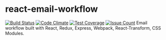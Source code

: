 # react-email-workflow
[![Build Status](https://travis-ci.org/jaredpalmer/react-email-workflow.svg?branch=master)](https://travis-ci.org/jaredpalmer/react-email-workflow) [![Code Climate](https://codeclimate.com/github/jaredpalmer/react-email-workflow/badges/gpa.svg)](https://codeclimate.com/github/jaredpalmer/react-email-workflow) [![Test Coverage](https://codeclimate.com/github/jaredpalmer/react-email-workflow/badges/coverage.svg)](https://codeclimate.com/github/jaredpalmer/react-email-workflow/coverage) [![Issue Count](https://codeclimate.com/github/jaredpalmer/react-email-workflow/badges/issue_count.svg)](https://codeclimate.com/github/jaredpalmer/react-email-workflow)
Email workflow built with React, Redux, Express, Webpack, React-Transform, CSS Modules.
